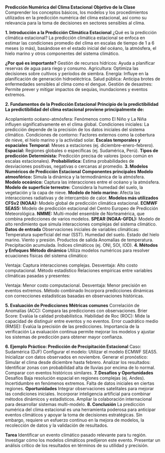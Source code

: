 **Predicción Numérica del Clima Estacional**
**Objetivo de la Clase**
Comprender los conceptos básicos, los modelos y los procedimientos utilizados en la predicción numérica del clima estacional, así como su relevancia para la toma de decisiones en sectores sensibles al clima.

**1. Introducción a la Predicción Climática Estacional**
¿Qué es la predicción climática estacional?
La predicción climática estacional se enfoca en estimar las condiciones promedio del clima en escalas de tiempo de 1 a 6 meses (o más), basándose en el estado inicial del océano, la atmósfera, el hielo marino y otros componentes del sistema climático.

**¿Por qué es importante?**
Gestión de recursos hídricos: Ayuda a planificar reservas de agua para riego y consumo.
Agricultura: Optimiza las decisiones sobre cultivos y períodos de siembra.
Energía: Influye en la planificación de generación hidroeléctrica.
Salud pública: Anticipa brotes de enfermedades sensibles al clima como el dengue.
Gestión de desastres: Permite prever y mitigar impactos de sequías, inundaciones y eventos extremos.

**2. Fundamentos de la Predicción Estacional**
**Principio de la predictibilidad**
**La predictibilidad del clima estacional proviene principalmente de:**

Acoplamiento océano-atmósfera: Fenómenos como El Niño y La Niña influyen significativamente en el clima global.
Condiciones iniciales: La predicción depende de la precisión de los datos iniciales del sistema climático.
Condiciones de contorno: Factores externos como la cobertura de nieve, el hielo marino y la actividad solar.
**Escalas temporales y espaciales**
**Temporal:** Meses a estaciones (ej. diciembre-enero-febrero).
**Espacial:** Regiones globales o específicas (ej. Sudamérica, Perú).
**Tipos de predicción**
**Determinista:** Predicción precisa de valores (poco común en escalas estacionales).
**Probabilística:** Estima probabilidades de desviaciones positivas, negativas o cercanas al promedio.
**3. Modelos Numéricos de Predicción Estacional**
**Componentes principales**
**Modelo atmosférico:** Simula la dinámica y la termodinámica de la atmósfera.
**Modelo oceánico:** Captura las interacciones entre el océano y la atmósfera.
**Modelo de superficie terrestre:** Considera la humedad del suelo, la vegetación y la capa de nieve.
**Modelo de hielo marino:** Afecta las interacciones radiativas y de intercambio de calor.
**Modelos más utilizados**
**CFSv2 (NOAA):** Modelo global de predicción climática estacional.
**ECMWF SEAS5:** Modelo de predicción estacional del Centro Europeo de Predicción Meteorológica.
**NMME:** Multi-model ensemble de Norteamérica, que combina predicciones de varios modelos.
**SPEAR (NOAA-GFDL):** Modelo de alto rendimiento que simula interacciones complejas del sistema climático.
**Datos de entrada**
Observaciones iniciales de variables climáticas:
Temperatura superficial del mar (SST).
Humedad del suelo.
Estado del hielo marino.
Viento y presión.
Productos de salida
Anomalías de temperatura.
Precipitación acumulada.
Índices climáticos (ej. ONI, SOI, IOD).
**4. Métodos y Enfoques**
**Método dinámico**
Utiliza modelos numéricos para resolver ecuaciones físicas del sistema climático:

Ventaja: Captura interacciones complejas.
Desventaja: Alto costo computacional.
Método estadístico
Relaciones empíricas entre variables climáticas pasadas y presentes:

Ventaja: Menor costo computacional.
Desventaja: Menor precisión en eventos extremos.
Método combinado
Incorpora predicciones dinámicas con correcciones estadísticas basadas en observaciones históricas.

**5. Evaluación de Predicciones**
**Métricas comunes**
Correlación de Anomalías (ACC): Compara las predicciones con observaciones.
Brier Score: Evalúa la calidad probabilística.
Habilidad de Roc (ROC): Mide la capacidad de distinguir entre eventos y no eventos.
Error cuadrático medio (RMSE): Evalúa la precisión de las predicciones.
Importancia de la verificación
La evaluación continua permite mejorar los modelos y ajustar los sistemas de predicción para obtener mayor confianza.

**6. Ejemplo Práctico: Predicción de Precipitación Estacional**
Caso: Sudamérica (DJF)
Configurar el modelo:
Utilizar el modelo ECMWF SEAS5.
Inicializar con datos observados en noviembre.
Generar el pronóstico:
Simular el clima desde diciembre hasta febrero.
Analizar los resultados:
Identificar zonas con probabilidad alta de lluvias por encima de lo normal.
Comparar con eventos históricos similares.
**7. Desafíos y Oportunidades**
Desafíos
Baja resolución espacial en regiones complejas (ej. Andes).
Incertidumbre en fenómenos extremos.
Falta de datos iniciales en ciertas regiones.
**Oportunidades**
Integrar observaciones satelitales para mejorar las condiciones iniciales.
Incorporar inteligencia artificial para combinar métodos dinámicos y estadísticos.
Ampliar la colaboración internacional para desarrollar sistemas multi-modelo.
**8. Conclusión**
La predicción numérica del clima estacional es una herramienta poderosa para anticipar eventos climáticos y apoyar la toma de decisiones estratégicas. Sin embargo, requiere un esfuerzo continuo en la mejora de modelos, la recolección de datos y la validación de resultados.

**Tarea**
Identificar un evento climático pasado relevante para tu región.
Investigar cómo los modelos climáticos predijeron este evento.
Presentar un análisis crítico de los resultados en términos de su utilidad y precisión.

